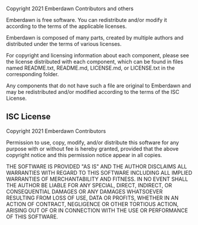 Copyright 2021 Emberdawn Contributors and others

Emberdawn is free software. You can redistribute and/or
modify it according to the terms of the applicable licenses.

Emberdawn is composed of many parts, created by multiple
authors and distributed under the terms of various licenses.

For copyright and licensing information about each component,
please see the license distributed with each component, which
can be found in files named README.txt, README.md,
LICENSE.md, or LICENSE.txt in the corresponding folder.

Any components that do not have such a file are original to
Emberdawn and may be redistributed and/or modified according
to the terms of the ISC License.


## ISC License

Copyright 2021 Emberdawn Contributors

Permission to use, copy, modify, and/or distribute this
software for any purpose with or without fee is hereby
granted, provided that the above copyright notice and this
permission notice appear in all copies.

THE SOFTWARE IS PROVIDED "AS IS" AND THE AUTHOR DISCLAIMS ALL
WARRANTIES WITH REGARD TO THIS SOFTWARE INCLUDING ALL IMPLIED
WARRANTIES OF MERCHANTABILITY AND FITNESS. IN NO EVENT SHALL
THE AUTHOR BE LIABLE FOR ANY SPECIAL, DIRECT, INDIRECT, OR
CONSEQUENTIAL DAMAGES OR ANY DAMAGES WHATSOEVER RESULTING
FROM LOSS OF USE, DATA OR PROFITS, WHETHER IN AN ACTION OF
CONTRACT, NEGLIGENCE OR OTHER TORTIOUS ACTION, ARISING OUT OF
OR IN CONNECTION WITH THE USE OR PERFORMANCE OF THIS
SOFTWARE.
